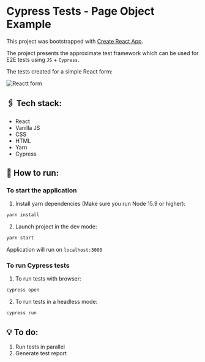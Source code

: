 # Cypress Tests - Page Object Example
This project was bootstrapped with [Create React App](https://github.com/facebook/create-react-app).

The project presents the approximate test framework which can be used for E2E tests using `JS` + `Cypress`.

The tests created for a simple React form:

![Reactt form](https://user-images.githubusercontent.com/56598375/143472169-8e653940-4394-474f-b96d-89f283264edc.png)



## :paperclips: Tech stack:
* React
* Vanilla JS
* CSS
* HTML
* Yarn
* Cypress

## :rocket: How to run:

### To start the application
1. Install yarn dependencies (Make sure you run Node 15.9 or higher):

```sh
yarn install
```

2. Launch project in the dev mode:

```sh
yarn start
```
Application will run on `localhost:3000`
    
### To run Cypress tests
1. To run tests with browser:
```sh
cypress open
```

2. To run tests in a headless mode:
```sh
cypress run
```

## :bulb: To do:

1. Run tests in parallel 
2. Generate test report